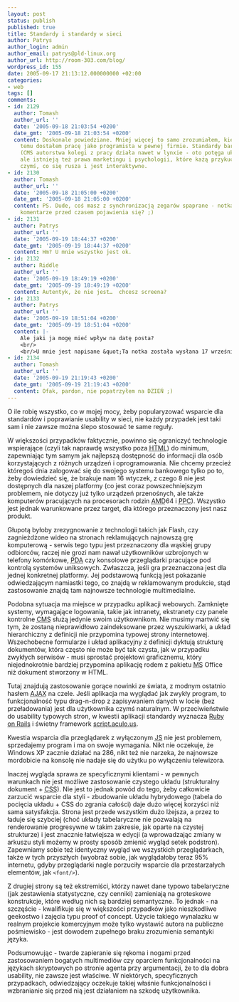 ```yaml
---
layout: post
status: publish
published: true
title: Standardy i standardy w sieci
author: Patrys
author_login: admin
author_email: patrys@pld-linux.org
author_url: http://room-303.com/blog/
wordpress_id: 155
date: 2005-09-17 21:13:12.000000000 +02:00
categories:
- web
tags: []
comments:
- id: 2129
  author: Tomash
  author_url: ''
  date: '2005-09-18 21:03:54 +0200'
  date_gmt: '2005-09-18 21:03:54 +0200'
  content: Doskonale powiedziane. Mniej więcej to samo zrozumiałem, kiedy dwa tygodnie
    temu dostałem pracę jako programista w pewnej firmie. Standardy bardzo proszę
    (CMS autorstwa kolegi z pracy działa nawet w lynxie - oto potęga układu na CSS),
    ale istnieją też prawa marketingu i psychologii, które każą przykuć użytkownika
    czymś, co się rusza i jest interaktywne.
- id: 2130
  author: Tomash
  author_url: ''
  date: '2005-09-18 21:05:00 +0200'
  date_gmt: '2005-09-18 21:05:00 +0200'
  content: PS. Dude, coś masz z synchronizacją zegarów spaprane - notka z przyszłości,
    komentarze przed czasem pojawienia się? ;)
- id: 2131
  author: Patrys
  author_url: ''
  date: '2005-09-19 18:44:37 +0200'
  date_gmt: '2005-09-19 18:44:37 +0200'
  content: Hm? U mnie wszystko jest ok.
- id: 2132
  author: Riddle
  author_url: ''
  date: '2005-09-19 18:49:19 +0200'
  date_gmt: '2005-09-19 18:49:19 +0200'
  content: Autentyk, że nie jest…  chcesz screena?
- id: 2133
  author: Patrys
  author_url: ''
  date: '2005-09-19 18:51:04 +0200'
  date_gmt: '2005-09-19 18:51:04 +0200'
  content: |-
    Ale jaki ja mogę mieć wpływ na datę posta?
    <br/>
    <br/>U mnie jest napisane &quot;Ta notka została wysłana 17 września 2005 o 21:13:12.&quot;
- id: 2134
  author: Tomash
  author_url: ''
  date: '2005-09-19 21:19:43 +0200'
  date_gmt: '2005-09-19 21:19:43 +0200'
  content: Ofak, pardon, nie popatrzyłem na DZIEŃ ;)
---
```

<p>O ile robię wszystko, co w mojej mocy, żeby popularyzować wsparcie dla standardów i poprawianie usability w sieci, nie każdy przypadek jest taki sam i nie zawsze można ślepo stosować te same reguły.</p>

<p>W większości przypadków faktycznie, powinno się ograniczyć technologie wspierające (czyli tak naprawdę wszystko poza <abbr title="HyperText Markup Language">HTML</abbr>) do minimum, zapewniając tym samym jak najlepszą dostępność do informacji dla osób korzystających z różnych urządzeń i oprogramowania. Nie chcemy przecież któregoś dnia zalogować się do swojego systemu bankowego tylko po to, żeby dowiedzieć się, że brakuje nam 16 wtyczek, z czego 8 nie jest dostępnych dla naszej platformy (co jest coraz powszechniejszym problemem, nie dotyczy już tylko urządzeń przenośnych, ale także komputerów pracujących na procesorach rodzin <abbr title="Advanced Microchip Devices">AMD</abbr>64 i <abbr title="PowerPC">PPC</abbr>). Wszystko jest jednak warunkowane przez target, dla którego przeznaczony jest nasz produkt.</p>

<p>Głupotą byłoby zrezygnowanie z technologii takich jak Flash, czy zagnieżdżone wideo na stronach reklamujących najnowszą grę komputerową - serwis tego typu jest przeznaczony dla wąskiej grupy odbiorców, raczej nie grozi nam nawał użytkowników uzbrojonych w telefony komórkowe, <abbr title="Personal Digital Assistant">PDA</abbr> czy konsolowe przeglądarki pracujące pod kontrolą systemów uniksowych. Zwłaszcza, jeśli gra przeznaczona jest dla jednej konkretnej platformy. Jej podstawową funkcją jest pokazanie odwiedzającym namiastki tego, co znajdą w reklamowanym produkcie, stąd zastosowanie znajdą tam najnowsze technologie multimedialne.</p>

<p>Podobna sytuacja ma miejsce w przypadku aplikacji webowych. Zamknięte systemy, wymagające logowania, takie jak intranety, ekstranety czy panele kontrolne <abbr title="Content Management System">CMS</abbr> służą jedynie swoim użytkownikom. Nie musimy martwić się tym, że zostaną nieprawidłowo zaindeksowane przez wyszukiwarki, a układ hierarchiczny z definicji nie przypomina typowej strony internetowej. Wszechobecne formularze i układ aplikacyjny z definicji dyktują strukturę dokumentów, która często nie może być tak czysta, jak w przypadku zwykłych serwisów - musi sprostać projektowi graficznemu, który niejednokrotnie bardziej przypomina aplikację rodem z pakietu <abbr title="Microsoft">MS</abbr> Office niż dokument stworzony w <abbr>HTML</abbr>.</p>

<p>Tutaj znajdują zastosowanie gorące nowinki ze świata, z modnym ostatnio hasłem <abbr title="Asynchronous Javascript And XML">AJAX</abbr> na czele. Jeśli aplikacja ma wyglądać jak zwykły program, to funkcjonalność typu drag-n-drop z zapisywaniem danych w locie (bez przeładowania) jest dla użytkownika czymś naturalnym. W przeciwieństwie do usability typowych stron, w kwestii aplikacji standardy wyznacza <a href="http://www.rubyonrails.org/">Ruby on Rails</a> i świetny framework <a href="http://script.aculo.us/">script.aculo.us</a>.</p>

<p>Kwestia wsparcia dla przeglądarek z wyłączonym <abbr title="JavaScript">JS</abbr> nie jest problemem, sprzedajemy program i ma on swoje wymagania. Nikt nie oczekuje, że Windows XP zacznie działać na 286, nikt też nie narzeka, że najnowsze mordobicie na konsolę nie nadaje się do użytku po wyłączeniu telewizora.</p>

<p>Inaczej wygląda sprawa ze specyficznymi klientami - w pewnych warunkach nie jest możliwe zastosowanie czystego układu (strukturalny dokument + <abbr title="Cascading Style Sheets">CSS</abbr>). Nie jest to jednak powód do tego, żeby całkowicie zarzucić wsparcie dla styli - zbudowanie układu hybrydowego (tabela do pocięcia układu + <abbr>CSS</abbr> do zgrania całości) daje dużo więcej korzyści niż sama satysfakcja. Strona jest przede wszystkim dużo lżejsza, a przez to ładuje się szybciej (choć układy tabelaryczne nie pozwalają na renderowanie progresywne w takim zakresie, jak oparte na czystej strukturze) i jest znacznie łatwiejsza w edycji (a wprowadzając zmiany w arkuszu styli możemy w prosty sposób zmienić wygląd setek podstron). Zapewniamy sobie też identyczny wygląd we wszystkich przeglądarkach, także w tych przyszłych (wyobraź sobie, jak wyglądałoby teraz 95% internetu, gdyby przeglądarki nagle porzuciły wsparcie dla przestarzałych elementów, jak <code>&lt;font/&gt;</code>).</p>

<p>Z drugiej strony są też ekstremiści, którzy nawet dane typowo tabelaryczne (jak zestawienia statystyczne, czy cenniki) zamieniają na groteskowe konstrukcje, które według nich są bardziej semantyczne. To jednak - na szczęście - kwalifikuje się w większości przypadków jako nieszkodliwe geekostwo i zajęcia typu proof of concept. Użycie takiego wynalazku w realnym projekcie komercyjnym może tylko wystawić autora na publiczne pośmiewisko - jest dowodem zupełnego braku zrozumienia semantyki języka.</p>

<p>Podsumowując - twarde zapieranie się rękoma i nogami przed zastosowaniem bogatych multimediów czy oparciem funkcjonalności na językach skryptowych po stronie agenta przy argumentacji, że to dla dobra usability, nie zawsze jest właściwe. W niektórych, specyficznych przypadkach, odwiedzający oczekuje takiej właśnie funkcjonalności i wzbranianie się przed nią jest działaniem na szkodę użytkownika.</p>
